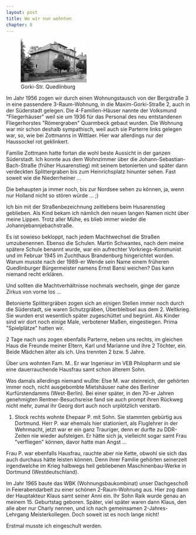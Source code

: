 ```yaml
---  
layout: post
title: Wo wir nun wohnten
chapter: 8
---  
```




<figure class="right"><a href="/bilder/022.jpg" title="Klicken f&uuml;r Grossansicht" rel="facebox"><img title="Gorki-Str. Quedlinburg" src="/bilder/thumb-022.png"></a><figcaption>Gorki-Str. Quedlinburg</figcaption></figure>
 Im Jahr 1956 zogen wir durch einen Wohnungstausch von der Bergstraße 3
in eine passendere 3-Raum-Wohnung, in die Maxim-Gorki-Straße 2, auch in der
Süderstadt gelegen. Die 4-Familien-Häuser nannte der Volksmund "Fliegerhäuser"
weil sie um 1936 für das Personal des neu entstandenen Fliegerhorstes "Römergraben" 
Quarmbeck gebaut wurden. Die Wohnung war mir schon deshalb sympathisch, weil
auch sie Parterre links gelegen war, so, wie bei Zottmanns in Wittlaer. Hier
war allerdings nur der Haussockel rot geklinkert.

Familie Zottmann hatte fortan die wohl beste Aussicht in der ganzen
Süderstadt. Ich konnte aus dem Wohnzimmer über die
Johann-Sebastian-Bach-Straße (früher Husarenstieg) mit seinem betonierten und
später dann verdeckten Splittergraben bis zum Heinrichsplatz hinunter sehen.
Fast soweit wie die Niederrheiner …

Die behaupten ja immer noch, bis zur Nordsee sehen zu können, ja, wenn nur
Holland nicht so stören würde … ;)

Ich bin mit der Straßenbezeichnung zeitlebens beim Husarenstieg geblieben. Als
Kind bekam ich nämlich den neuen langen Namen nicht über meine Lippen. Trotz
aller Mühe, es blieb immer wieder die Johannjebannjebachstraße.

Es ist sowieso bekloppt, nach jedem Machtwechsel die Straßen umzubenennen.
Ebenso die Schulen. Martin Schwantes, nach dem meine spätere Schule benannt
wurde, war ein aufrechter Vorkriegs-Kommunist und im Februar 1945 im Zuchthaus
Brandenburg hingerichtet worden. Warum musste nach der 1989-er Wende sein Name
einem früheren Quedlinburger Bürgermeister namens Ernst Bansi weichen? Das
kann niemand recht erklären.

Und sollten die Machtverhältnisse nochmals wechseln, ginge der ganze Zirkus
von vorne los …

Betonierte Splittergräben zogen sich an einigen Stellen immer noch durch die
Süderstadt, sie waren Schutzgräben, Überbleibsel aus dem 2. Weltkrieg. Sie
wurden erst wesentlich später zugeschüttet und begrünt. Als Kinder sind wir
dort noch einige Male, verbotener Maßen, eingestiegen. Prima "Spielplätze"
hatten wir.

2 Tage nach uns zogen ebenfalls Parterre, neben uns rechts, im gleichen Haus
die Freunde meiner Eltern, Karl und Marianne und ihre 2 Töchter, ein.
Beide Mädchen älter als ich. Uns trennten 2 bzw. 5 Jahre.

Über uns wohnten Fam. M.. Er war Ingenieur im VEB Philopharm und sie eine
dauerrauchende Hausfrau samt schon älterem Sohn.

Was damals allerdings niemand wußte: Else M. war steinreich, der gehörten
immer noch, nicht ausgebombte Mietshäuser nahe des Berliner Kurfürstendamms
(West-Berlin). Bei einer später, in den 70-er Jahren genehmigten
Rentner-Besuchsreise fand sie auch prompt ihren Rückweg nicht mehr, zumal ihr
Georg dort auch noch urplötzlich verstarb.

1. Stock rechts wohnte Ehepaar P. mit Sohn. Sie stammten gebürtig aus Dortmund.
Herr P. war ehemals hier stationiert, als Fluglehrer in der Wehrmacht, jetzt
war er ein ganz Trauriger, denn er durfte zu DDR-Zeiten nie wieder aufsteigen.
Er hätte sich ja, vielleicht sogar samt Frau "verfliegen" können, davor hatte
man Angst …

Frau P. war ebenfalls Hausfrau, rauchte aber nie Kette, obwohl sie sich das
auch durchaus hätte leisten können. Denn ihrer Familie gehörten seinerzeit
irgendwelche im Krieg halbwegs heil gebliebenen Maschinenbau-Werke in Dortmund
(Westdeutschland).

Im Jahr 1965 baute das WBK (Wohnungsbaukombinat) unser Dachgeschoß in
Feierabendarbeit zu einer schönen 2-Raum-Wohnung aus. Hier zog dann der
Hauptakteur Klaus samt seiner Anni ein. Ihr Sohn Raik wurde genau an meinem
15. Geburtstag geboren. Später, viel später waren dann Klaus, den alle aber
nur Charly nennen, und ich nach gemeinsamen 2-Jahres-Lehrgang Meisterkollegen.
Doch soweit ist es noch lange nicht!

Erstmal musste ich eingeschult werden.

